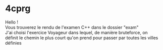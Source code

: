 # 4cprg
Hello !\
Vous trouverez le rendu de l'examen C++ dans le dossier "exam"\
J'ai choisi l'exercice Voyageur dans lequel, de manière bruteforce, on définit le chemin le plus court qu'on prend pour passer par toutes les villes définies
